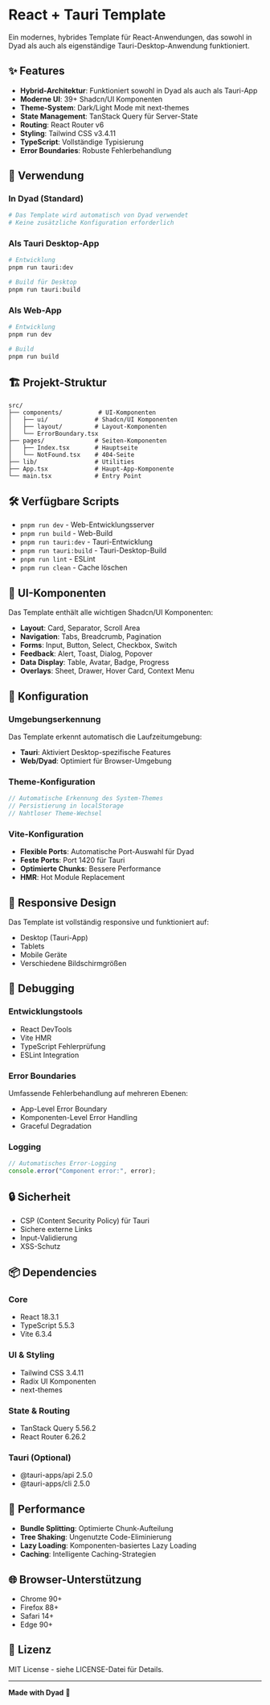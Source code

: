 # React + Tauri Template

Ein modernes, hybrides Template für React-Anwendungen, das sowohl in Dyad als auch als eigenständige Tauri-Desktop-Anwendung funktioniert.

## ✨ Features

- **Hybrid-Architektur**: Funktioniert sowohl in Dyad als auch als Tauri-App
- **Moderne UI**: 39+ Shadcn/UI Komponenten
- **Theme-System**: Dark/Light Mode mit next-themes
- **State Management**: TanStack Query für Server-State
- **Routing**: React Router v6
- **Styling**: Tailwind CSS v3.4.11
- **TypeScript**: Vollständige Typisierung
- **Error Boundaries**: Robuste Fehlerbehandlung

## 🚀 Verwendung

### In Dyad (Standard)
```bash
# Das Template wird automatisch von Dyad verwendet
# Keine zusätzliche Konfiguration erforderlich
```

### Als Tauri Desktop-App
```bash
# Entwicklung
pnpm run tauri:dev

# Build für Desktop
pnpm run tauri:build
```

### Als Web-App
```bash
# Entwicklung
pnpm run dev

# Build
pnpm run build
```

## 🏗️ Projekt-Struktur

```
src/
├── components/          # UI-Komponenten
│   ├── ui/             # Shadcn/UI Komponenten
│   ├── layout/         # Layout-Komponenten
│   └── ErrorBoundary.tsx
├── pages/              # Seiten-Komponenten
│   ├── Index.tsx       # Hauptseite
│   └── NotFound.tsx    # 404-Seite
├── lib/                # Utilities
├── App.tsx             # Haupt-App-Komponente
└── main.tsx            # Entry Point
```

## 🛠️ Verfügbare Scripts

- `pnpm run dev` - Web-Entwicklungsserver
- `pnpm run build` - Web-Build
- `pnpm run tauri:dev` - Tauri-Entwicklung
- `pnpm run tauri:build` - Tauri-Desktop-Build
- `pnpm run lint` - ESLint
- `pnpm run clean` - Cache löschen

## 🎨 UI-Komponenten

Das Template enthält alle wichtigen Shadcn/UI Komponenten:

- **Layout**: Card, Separator, Scroll Area
- **Navigation**: Tabs, Breadcrumb, Pagination
- **Forms**: Input, Button, Select, Checkbox, Switch
- **Feedback**: Alert, Toast, Dialog, Popover
- **Data Display**: Table, Avatar, Badge, Progress
- **Overlays**: Sheet, Drawer, Hover Card, Context Menu

## 🔧 Konfiguration

### Umgebungserkennung
Das Template erkennt automatisch die Laufzeitumgebung:
- **Tauri**: Aktiviert Desktop-spezifische Features
- **Web/Dyad**: Optimiert für Browser-Umgebung

### Theme-Konfiguration
```typescript
// Automatische Erkennung des System-Themes
// Persistierung in localStorage
// Nahtloser Theme-Wechsel
```

### Vite-Konfiguration
- **Flexible Ports**: Automatische Port-Auswahl für Dyad
- **Feste Ports**: Port 1420 für Tauri
- **Optimierte Chunks**: Bessere Performance
- **HMR**: Hot Module Replacement

## 📱 Responsive Design

Das Template ist vollständig responsive und funktioniert auf:
- Desktop (Tauri-App)
- Tablets
- Mobile Geräte
- Verschiedene Bildschirmgrößen

## 🐛 Debugging

### Entwicklungstools
- React DevTools
- Vite HMR
- TypeScript Fehlerprüfung
- ESLint Integration

### Error Boundaries
Umfassende Fehlerbehandlung auf mehreren Ebenen:
- App-Level Error Boundary
- Komponenten-Level Error Handling
- Graceful Degradation

### Logging
```typescript
// Automatisches Error-Logging
console.error("Component error:", error);
```

## 🔒 Sicherheit

- CSP (Content Security Policy) für Tauri
- Sichere externe Links
- Input-Validierung
- XSS-Schutz

## 📦 Dependencies

### Core
- React 18.3.1
- TypeScript 5.5.3
- Vite 6.3.4

### UI & Styling
- Tailwind CSS 3.4.11
- Radix UI Komponenten
- next-themes

### State & Routing
- TanStack Query 5.56.2
- React Router 6.26.2

### Tauri (Optional)
- @tauri-apps/api 2.5.0
- @tauri-apps/cli 2.5.0

## 🚀 Performance

- **Bundle Splitting**: Optimierte Chunk-Aufteilung
- **Tree Shaking**: Ungenutzte Code-Eliminierung
- **Lazy Loading**: Komponenten-basiertes Lazy Loading
- **Caching**: Intelligente Caching-Strategien

## 🌐 Browser-Unterstützung

- Chrome 90+
- Firefox 88+
- Safari 14+
- Edge 90+

## 📄 Lizenz

MIT License - siehe LICENSE-Datei für Details.

---

**Made with Dyad** 🚀 